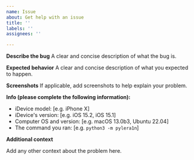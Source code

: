 ```yaml
---
name: Issue
about: Get help with an issue
title: ''
labels: ''
assignees: ''

---
```


**Describe the bug**
A clear and concise description of what the bug is.

**Expected behavior**
A clear and concise description of what you expected to happen.

**Screenshots**
If applicable, add screenshots to help explain your problem.

**Info (please complete the following information):**

- iDevice model: [e.g. iPhone X]
- iDevice's version: [e.g. iOS 15.2, iOS 15.1]
- Computer OS and version: [e.g. macOS 13.0b3, Ubuntu 22.04]
- The command you ran: [e.g. `python3 -m pylera1n`]

**Additional context**

Add any other context about the problem here.
